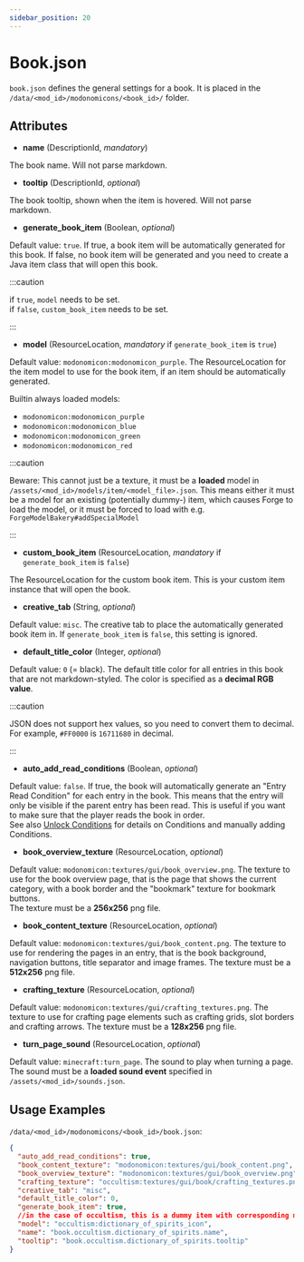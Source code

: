 ```yaml
---
sidebar_position: 20
---
```


# Book.json

`book.json` defines the general settings for a book. It is placed in the `/data/<mod_id>/modonomicons/<book_id>/` folder.

## Attributes

* **name** (DescriptionId, _mandatory_)

The book name. Will not parse markdown.

* **tooltip** (DescriptionId, _optional_)

The book tooltip, shown when the item is hovered. Will not parse markdown.

* **generate_book_item** (Boolean, _optional_)

Default value: `true`. If true, a book item will be automatically generated for this book. If false, no book item will be generated and you need to create a Java item class that will open this book. 

<!-- TODO: Link to extending book guide and maybe occultism example -->

:::caution

if `true`, `model` needs to be set.   
if `false`, `custom_book_item` needs to be set.

:::


* **model** (ResourceLocation, _mandatory_ if `generate_book_item` is `true`)

Default value: `modonomicon:modonomicon_purple`. 
The ResourceLocation for the item model to use for the book item, if an item should be automatically generated.

Builtin always loaded models: 

* `modonomicon:modonomicon_purple`
* `modonomicon:modonomicon_blue`
* `modonomicon:modonomicon_green`
* `modonomicon:modonomicon_red`

:::caution

Beware: This cannot just be a texture, it must be a **loaded** model in `/assets/<mod_id>/models/item/<model_file>.json`. This means either it must be a model for an existing (potentially dummy-) item, which causes Forge to load the model, or it must be forced to load with e.g. `ForgeModelBakery#addSpecialModel`

:::

* **custom_book_item** (ResourceLocation, _mandatory_ if `generate_book_item` is `false`)

The ResourceLocation for the custom book item. This is your custom item instance that will open the book.

<!-- TODO: Link to extending book guide and maybe occultism example -->

* **creative_tab** (String, _optional_)

Default value: `misc`. The creative tab to place the automatically generated book item in. If `generate_book_item` is `false`, this setting is ignored.

* **default_title_color** (Integer, _optional_)

Default value: `0` (= black). The default title color for all entries in this book that are not markdown-styled. The color is specified as a **decimal RGB value**.

:::caution

JSON does not support hex values, so you need to convert them to decimal. For example, `#FF0000` is `16711680` in decimal.

:::

* **auto_add_read_conditions** (Boolean, _optional_)

Default value: `false`. If true, the book will automatically generate an "Entry Read Condition" for each entry in the book. This means that the entry will only be visible if the parent entry has been read. This is useful if you want to make sure that the player reads the book in order.   
See also [Unlock Conditions](../unlock-conditions) for details on Conditions and manually adding Conditions.

* **book_overview_texture** (ResourceLocation, _optional_)

Default value: `modonomicon:textures/gui/book_overview.png`. The texture to use for the book overview page, that is the page that shows the current category, with a book border and the "bookmark" texture for bookmark buttons.   
The texture must be a **256x256** png file.

* **book_content_texture** (ResourceLocation, _optional_)

Default value: `modonomicon:textures/gui/book_content.png`. The texture to use for rendering the pages in an entry, that is the book background, navigation buttons, title separator and image frames. The texture must be a **512x256** png file.

* **crafting_texture** (ResourceLocation, _optional_)

Default value: `modonomicon:textures/gui/crafting_textures.png`. The texture to use for crafting page elements such as crafting grids, slot borders and crafting arrows. The texture must be a **128x256** png file.

* **turn_page_sound** (ResourceLocation, _optional_)

Default value: `minecraft:turn_page`. The sound to play when turning a page. The sound must be a **loaded sound event** specified in `/assets/<mod_id>/sounds.json`.

## Usage Examples

`/data/<mod_id>/modonomicons/<book_id>/book.json`:

```json 
{
  "auto_add_read_conditions": true,
  "book_content_texture": "modonomicon:textures/gui/book_content.png",
  "book_overview_texture": "modonomicon:textures/gui/book_overview.png",
  "crafting_texture": "occultism:textures/gui/book/crafting_textures.png",
  "creative_tab": "misc",
  "default_title_color": 0,
  "generate_book_item": true,
  //in the case of occultism, this is a dummy item with corresponding model that is not used in game
  "model": "occultism:dictionary_of_spirits_icon", 
  "name": "book.occultism.dictionary_of_spirits.name",
  "tooltip": "book.occultism.dictionary_of_spirits.tooltip"
}
```